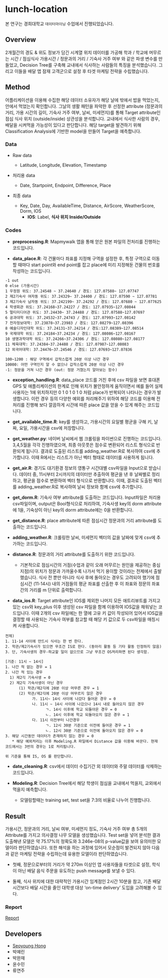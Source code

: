 # lunch-location
본 연구는 경희대학교 ``데이터마이닝`` 수업에서 진행되었습니다.

## Overview

2개월간의 경도 & 위도 정보가 담긴 시계열 위치 데이터를 가공해 학과 / 학교에 머무르는 시간 / 점심식사 가용시간 / 정문과의 거리 / 기숙사 거주 여부 와 같은 파생 변수를 만들었고, Decision Tree를 구축해 교내에서 식사하는 사람들의 특징을 분석했습니다. 그리고 이들을 배달 앱 잠재 고객군으로 설정 후 타겟 마케팅 전략을 수립했습니다.

## Method
어플리케이션을 이용해 수집한 해당 데이터 소유자가 해당 날에 밖에서 밥을 먹었는지, 안에서 먹었는지 확인합니다. 그날의 생활 패턴을 파악한 후 선정한 attribute (정문과의 거리, 가용 시간의 길이, 기숙사 거주 여부, 날씨, 미세먼지)를 통해 Target attribute인 점심 식사 위치 (outside/inside) 상관성을 분석합니다. 교내에서 식사한 사람의 경우, 배달을 시켜먹을 가능성이 있다고 판단합니다. 해당 target을 발견하기 위해 Classification Analysis에 기반한 model을 만들어 Target을 예측합니다.

### Data

* Raw data
  - Latitude, Longitude, Elevation, Timestamp

* 처리용 data
  - Date, Startpoint, Endpoint, Difference, Place

* 최종 data
  - Key, Date, Day, AvailableTime, Distance, AirScore, WeatherScore, Dorm, IOS
    - **IOS**: Label, **식사 위치 Inside/Outside**

### Codes
- **preprocessing.R**: Mapmywalk 앱을 통해 얻은 원본 파일의 전처리를 진행하는 코드입니다.

- **data_place.R**: 각 건물마다 좌표를 지정해 구역을 설정한 후, 특정 구역으로 이동할 때마다 start point와 end point를 잡고 place에 미리 지정해둔 건물의 번호를 작성하는 코드입니다.

```
-1 out
0 else (가용시간)
1 우정원 위도: 37.24548 ~ 37.24640 / 경도: 127.07588~ 127.07747
2 제2기숙사 여자동 위도: 37.24329~ 37.24400 / 경도: 127.07590 ~ 127.07781
3 제2기숙사 남자동 위도: 37.242199~ 37.24292 / 경도: 127.07680 ~ 127.077625
4 학생회관 위도: 37.24168~37.24227 / 경도: 127.07935~127.08044
5 멀티미디어관 위도: 37.24430~ 37.24488 / 경도: 127.07588~127.07697
6 공과대학 위도: 37.24532~37.24743 / 경도: 127.07993~127.08142
7 전자정보대학: 37.23878~37.23983 / 경도: 127.08279~127.08396
8 예술디자인대학 위도: 37.24131~37.24214 / 경도:127.08389~127.08514
9 국제대학 위도: 37.24184~37.24234 / 경도: 127.08086~127.08167
10 생명과학대학 위도: 37.24266~37.24306 / 경도: 127.08080~127.08177
11 체육대학: 37.24384~37.24488 / 경도: 127.07987~127.08083
12 외국어대학: 37.24476~37.24546 / 경도: 127.07693~127.07836

100~1200 : 해당 구역에서 갑작스럽게 20분 이상 나간 경우
10000: 어떤 구역인지 알 수 없으나 갑작스럽게 20분 이상 나간 경우
-1: 정문을 거쳐 나간 경우 (out: 정문 거쳤는지 알아보는 함수)
```

-	**exception_handling.R**: data_place 코드를 거친 후에 csv 파일을 보면 휴대폰 GPS 및 애플리케이션의 한계로 인해 위치가 불안정하게 움직이면서 예를 들어 실제 사용자는 1에 위치하지만 0 1 0 1 0 1 0 처럼 place가 반복되어 나타나는 경우가 발생합니다.  이런 경우 등의 다양한 예외를 처리해주기 위하여 해당 코드를 이용해  전처리를 진행해 보다 깔끔하게 시간에 따른 place 값을 얻을 수 있게 해주는 코드입니다.

-	**get_available_time.R**: key를 생성하고, 가용시간의 요일별 평균을 구해 키, 날짜, 요일, 가용시간을 csv에 저장합니다.

-	**get_weather.py**: 네이버 날씨에서 웹 크롤링을 파이썬으로 진행하는 코드입니다. 3,4,5월을 각각 진행하였으며, 최종 아웃풋은 점수로 변환되어 리스트 형식으로 반환되게 됩니다. 결과로 도출된 리스트를 adding_weather.R로 복사하여 csv에 추가합니다. 이때 R에서는 리스트가 아닌 벡터 형태로 데이터를 사용하게 됩니다.

-	**get_air.R**: 경기도 대기환경 정보의 영통구 시간대별 csv파일을 Input으로 받습니다. 데이터 중, 11시부터 2시까지의 데이터만 추출하여 평균을 낸 후 날짜별로 정리하고, 평균을 점수로 변환하여 벡터 형식으로 반환합니다. 이때, 결과로 도출된 벡터를 adding_weather.R로 복사하여 날씨 정보와 함께 csv에 추가합니다.

-	**get_dorm.R**: 기숙사 여부 attribute를 도출하는 코드입니다. Input파일은 처리용 csv파일이며, output은 Bool형식으로 처리하여, 기숙사생 key의 dorm attribute에 1을, 기숙상이 아닌 key의 dorm attribute에는 0을 반환합니다.

-	**get_distance.R**: place attribute에 따른 점심시간 정문과의 거리 attribute를 도출하는 코드입니다.

-	**adding_weather.R**: 크롤링한 날씨, 미세먼지 벡터의 값을 날짜에 맞게 csv에 추가하는 코드입니다.

- **distance.R**: 정문과의 거리 attribute를 도출하기 위한 코드입니다.
  - 기본적으로 점심시간의 거점(수업과 같이 오래 머무르는 원인을 제공하는 중심 지점)의 위치가 정문과 가까울수록 나가서 먹기 용이할 것이라는 전제에서 출발했습니다. 식사 전 뿐만 아니라 식사 후에 돌아오는 경우도 고려되야 했기에 점심시간 (11-14시) 내의 거점들의 평균 좌표를 산출한 후 이 좌표와 정문의 좌표간의 거리를 m 단위로 출력합니다.

-	**data_ios.R**: Target attribute인 IOS를 제외한 나머지 모든 애트리뷰트를 가지고 있는 csv와 key_plus 이후 생성된 csv 파일을 함께 이용하여 IOS값을 채워넣는 코드입니다. 이때 2개의 csv 파일에는 한 열에 고유 키 값이 작성되어 있어서 IOS값을 결정할 때 사용되는 기숙사 여부를 참고할 때 해당 키 값으로 두 csv파일을 매칭시켜 사용합니다.

```
전제)
1. 11-14 사이에 만드시 식사는 한 번 한다.
2. 학관/제2기숙사가 있으면 무조건 IS로 한다. (동아리 활동 등 기타 활동 인정하지 않음)
3. 단, 기숙사생의 경우-하교할 일이 없으므로 그냥 무조건 OS처리하면 된다 생각함.
```
```
[기준: 11시 ~ 14시]
1. 나간 적 없는 경우 = 1
2. 나간 적 있는 경우
  1) 제2긱 기숙사생 = 0
  2) 제2긱 기숙사생이 아닌 경우
      (1) 학관/제2긱에 20분 이상 머무른 경우 = 1
      (2) 학관/제2긱에 20분 이상 머무르지 않은 경우
            가. 11시~ 14시 사이에 나갔다 들어온 경우 = 0
            나. 11시 ~ 14시 사이에 나갔으나 14시 내로 들어오지 않은 경우
                  ㄱ. 14시 이후에 학교 되돌아온 경우 = 0
                  ㄴ. 14시 이후에 학교 되돌아오지 않은 경우 = 1
            다. 11시 이전부터 나간경우
                  ㄱ. 12시 30분 기준으로 이전에 들어온 경우 = 1
                  ㄴ. 12시 30분 기준으로 이전에 돌아오지 않은 경우 = 0
3. 해당 시간동안 데이터가 존재하지 않는 경우 = 0
   * 해당 예외처리는 이후 Modeling.R 파일에서 Distance 값을 이용해 바꾼다. 현재 코드에서는 3번의 경우는 1로 처리됩니다.

위 기준을 통해 IS, OS 를 판단합니다.
```
-	**date_cleaning.R**: csv에서 데이터 수집기간 외 데이터와 주말 데이터를 삭제하는 코드입니다.

-	**Modeling.R**: Decision Tree에서 해당 학생이 점심을 교내에서 먹을지, 교외에서 먹을지 예측합니다.
    - 모델링할때는 training set, test set을 7:3의 비율로 나누어 진행합니다.

## Result
가용시간, 정문과의 거리, 날씨 여부, 미세먼지 정도, 기숙사 거주 여부 총 5개의 Attribute를 가지고 의사결정 나무 모델을 생성했습니다. Test set을 넣어 분석한 결과 도출해낸 모델은 약 75.17%의 정확도와 3.246e-08의 p-value값을 보여 유의미한 모델이라 판단하였습니다. 또한 해석을 하는 과정에 있어서 모순점이 발견되지 않아 다음과 같은 마케팅 전략을 수립하는데 유용한 모델이라 판단하였습니다.

* 첫째, 정문으로부터의 거리가 약 270m 이상인 앱 사용자들을 타겟으로 설정, 학식이 아닌 배달 음식 주문을 유도하는 push message를 보낼 수 있다.

* 둘째, 식사 위치에 대한 대략적인 가용시간 임계점인 2시간 10분을 참고, 기존 배달 시간보다 배달 시간을 줄인 대학생 대상 ‘on-time delivery’ 도입을 고려해볼 수 있다.

### Report
[Report](/report.pdf)

## Developers
* [Seoyoung Hong](https://github.com/seoyoungh)
* 박예린
* 박완재
* 윤수민
* 류연주
